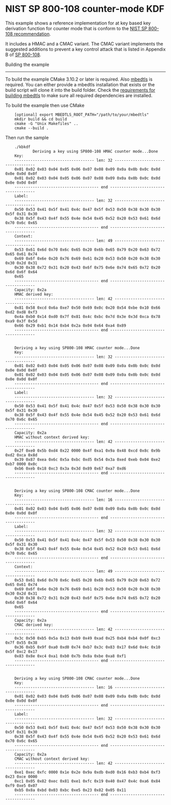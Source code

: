 <!--
SPDX-FileCopyrightText: Copyright (c) 2023 Nordic Semiconductor ASA
SPDX-License-Identifier: Apache-2.0
-->

NIST SP 800-108 counter-mode KDF
================================

This example shows a reference implementation for at key based key derivation function for counter mode that is conform to the [NIST SP 800-108 recommendation](https://csrc.nist.gov/pubs/sp/800/108/r1/final).

It includes a HMAC and a CMAC variant.
The CMAC variant implements the suggested additions to prevent a key control attack that is listed in Appendix B of [SP 800-108](https://csrc.nist.gov/pubs/sp/800/108/r1/final).



Building the example
********************
To build the example CMake 3.10.2 or later is required.
Also [mbedtls](https://github.com/Mbed-TLS/mbedtls) is required.
You can either provide a mbedtls installation that exists or the build script will clone it into the build folder.
Check the [requirements for building mbedtls](https://github.com/Mbed-TLS/mbedtls#compiling) to make sure all required dependencies are installed.


To build the example then use CMake

        [optional] export MBEDTLS_ROOT_PATH="/path/to/your/mbedtls"
        mkdir build && cd build
        cmake -G "Unix Makefiles" ..
        cmake --build .


Then run the sample

        ./kbkdf
                Deriving a key using SP800-108 HMAC counter mode...Done
        Key:
        ----------------------------------- len: 32 -----------------------------------
        0x01 0x02 0x03 0x04 0x05 0x06 0x07 0x08 0x09 0x0a 0x0b 0x0c 0x0d 0x0e 0x0d 0x0f
        0x01 0x02 0x03 0x04 0x05 0x06 0x07 0x08 0x09 0x0a 0x0b 0x0c 0x0d 0x0e 0x0d 0x0f
        ------------------------------------- end -------------------------------------
        Label:
        ----------------------------------- len: 32 -----------------------------------
        0x50 0x53 0x41 0x5f 0x41 0x4c 0x47 0x5f 0x53 0x50 0x38 0x30 0x30 0x5f 0x31 0x30
        0x38 0x5f 0x43 0x4f 0x55 0x4e 0x54 0x45 0x52 0x20 0x53 0x61 0x6d 0x70 0x6c 0x65
        ------------------------------------- end -------------------------------------
        Context:
        ----------------------------------- len: 49 -----------------------------------
        0x53 0x61 0x6d 0x70 0x6c 0x65 0x20 0x6b 0x65 0x79 0x20 0x63 0x72 0x65 0x61 0x74
        0x69 0x6f 0x6e 0x20 0x76 0x69 0x61 0x20 0x53 0x50 0x20 0x38 0x30 0x30 0x2d 0x31
        0x30 0x38 0x72 0x31 0x20 0x43 0x6f 0x75 0x6e 0x74 0x65 0x72 0x20 0x6d 0x6f 0x64
        0x65
        ------------------------------------- end -------------------------------------
        Capacity: 0x2a
        HMAC derived key:
        ----------------------------------- len: 42 -----------------------------------
        0x81 0x58 0xcd 0x6a 0xe7 0x50 0x69 0x0c 0x20 0x54 0xbe 0x10 0x66 0xd2 0xd8 0xf3
        0x4a 0xb0 0x14 0xd0 0x7f 0x81 0x4c 0xbc 0x7d 0x3e 0x3d 0xca 0x78 0xa9 0x3f 0x5d
        0x66 0x29 0xb1 0x14 0xb4 0x2a 0x04 0x64 0xa4 0x89
        ------------------------------------- end -------------------------------------


        Deriving a key using SP800-108 HMAC counter mode...Done
        Key:
        ----------------------------------- len: 32 -----------------------------------
        0x01 0x02 0x03 0x04 0x05 0x06 0x07 0x08 0x09 0x0a 0x0b 0x0c 0x0d 0x0e 0x0d 0x0f
        0x01 0x02 0x03 0x04 0x05 0x06 0x07 0x08 0x09 0x0a 0x0b 0x0c 0x0d 0x0e 0x0d 0x0f
        ------------------------------------- end -------------------------------------
        Label:
        ----------------------------------- len: 32 -----------------------------------
        0x50 0x53 0x41 0x5f 0x41 0x4c 0x47 0x5f 0x53 0x50 0x38 0x30 0x30 0x5f 0x31 0x30
        0x38 0x5f 0x43 0x4f 0x55 0x4e 0x54 0x45 0x52 0x20 0x53 0x61 0x6d 0x70 0x6c 0x65
        ------------------------------------- end -------------------------------------
        Capacity: 0x2a
        HMAC without context derived key:
        ----------------------------------- len: 42 -----------------------------------
        0x2f 0xe0 0x5b 0xd4 0x22 0000 0x4f 0xa1 0x9a 0x48 0xcd 0x8c 0x9b 0xd2 0xca 0x8d
        0x39 0x87 0xea 0x6c 0x5a 0xbc 0xd5 0x54 0x3a 0xed 0xeb 0x04 0xe2 0xb7 0000 0x0c
        0xb6 0xeb 0x18 0xc3 0x3a 0x3d 0x89 0x67 0xa7 0xd6
        ------------------------------------- end -------------------------------------


        Deriving a key using SP800-108 CMAC counter mode...Done
        Key:
        ----------------------------------- len: 16 -----------------------------------
        0x01 0x02 0x03 0x04 0x05 0x06 0x07 0x08 0x09 0x0a 0x0b 0x0c 0x0d 0x0e 0x0d 0x0f
        ------------------------------------- end -------------------------------------
        Label:
        ----------------------------------- len: 32 -----------------------------------
        0x50 0x53 0x41 0x5f 0x41 0x4c 0x47 0x5f 0x53 0x50 0x38 0x30 0x30 0x5f 0x31 0x30
        0x38 0x5f 0x43 0x4f 0x55 0x4e 0x54 0x45 0x52 0x20 0x53 0x61 0x6d 0x70 0x6c 0x65
        ------------------------------------- end -------------------------------------
        Context:
        ----------------------------------- len: 49 -----------------------------------
        0x53 0x61 0x6d 0x70 0x6c 0x65 0x20 0x6b 0x65 0x79 0x20 0x63 0x72 0x65 0x61 0x74
        0x69 0x6f 0x6e 0x20 0x76 0x69 0x61 0x20 0x53 0x50 0x20 0x38 0x30 0x30 0x2d 0x31
        0x30 0x38 0x72 0x31 0x20 0x43 0x6f 0x75 0x6e 0x74 0x65 0x72 0x20 0x6d 0x6f 0x64
        0x65
        ------------------------------------- end -------------------------------------
        Capacity: 0x2a
        CMAC derived key:
        ----------------------------------- len: 42 -----------------------------------
        0x3c 0x50 0xb5 0x5a 0x13 0xb9 0x49 0xad 0x25 0xb4 0xb4 0x0f 0xc3 0x7f 0x55 0x38
        0x36 0xb5 0x9f 0xa0 0xd0 0x74 0xb7 0x3c 0x83 0x17 0x6d 0x4c 0x10 0x5f 0xc2 0x17
        0x83 0x8e 0xc4 0xa1 0xb0 0x7b 0x8a 0xbe 0xa8 0xf1
        ------------------------------------- end -------------------------------------


        Deriving a key using SP800-108 CMAC counter mode...Done
        Key:
        ----------------------------------- len: 16 -----------------------------------
        0x01 0x02 0x03 0x04 0x05 0x06 0x07 0x08 0x09 0x0a 0x0b 0x0c 0x0d 0x0e 0x0d 0x0f
        ------------------------------------- end -------------------------------------
        Label:
        ----------------------------------- len: 32 -----------------------------------
        0x50 0x53 0x41 0x5f 0x41 0x4c 0x47 0x5f 0x53 0x50 0x38 0x30 0x30 0x5f 0x31 0x30
        0x38 0x5f 0x43 0x4f 0x55 0x4e 0x54 0x45 0x52 0x20 0x53 0x61 0x6d 0x70 0x6c 0x65
        ------------------------------------- end -------------------------------------
        Capacity: 0x2a
        CMAC without context derived key:
        ----------------------------------- len: 42 -----------------------------------
        0xe1 0xec 0xfc 0000 0x1e 0x2e 0x9a 0xdb 0xd0 0x16 0xb3 0xb4 0xf3 0x23 0xce 0000
        0xc1 0x05 0x82 0xec 0x81 0xe1 0xfc 0x19 0x40 0x47 0x4c 0xa6 0x84 0xf9 0xe5 0x07
        0xb5 0x8a 0xbd 0x03 0xbc 0xe5 0x23 0x82 0x05 0x11
        ------------------------------------- end -------------------------------------
